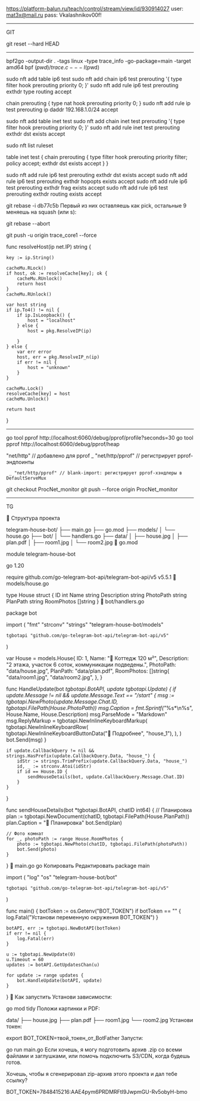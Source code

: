 
https://platform-balun.ru/teach/control/stream/view/id/930914027
user: mat3x@mail.ru
pass: Vkalashnikov00f!

__________________________________________________
GIT

git reset --hard HEAD
____________________________________________________



bpf2go -output-dir . -tags linux -type trace_info -go-package=main -target amd64 bpf $(pwd)/trace.c -- -I$(pwd)



sudo nft add table ip6 test
sudo nft add chain ip6 test prerouting '{ type filter hook prerouting priority 0; }'
sudo nft add rule ip6 test prerouting exthdr type routing accept

chain prerouting {
    type nat hook prerouting priority 0;
}
sudo nft add rule ip test prerouting ip daddr 192.168.1.0/24 accept




sudo nft add table inet test
sudo nft add chain inet test prerouting '{ type filter hook prerouting priority 0; }'
sudo nft add rule inet test prerouting exthdr dst exists accept


sudo nft list ruleset

table inet test {
        chain prerouting {
                type filter hook prerouting priority filter; policy accept;
                exthdr dst exists accept
        }
}


sudo nft add rule ip6 test prerouting exthdr dst exists accept
sudo nft add rule ip6 test prerouting exthdr hopopts exists accept
sudo nft add rule ip6 test prerouting exthdr frag exists accept
sudo nft add rule ip6 test prerouting exthdr routing exists accept



git rebase -i db77c5b 
Первый из них оставляешь как pick, остальные 9 меняешь на squash (или s):

git rebase --abort


git push -u origin trace_core1 --force


func resolveHost(ip net.IP) string {

	key := ip.String()

	cacheMu.RLock()
	if host, ok := resolveCache[key]; ok {
		cacheMu.RUnlock()
		return host
	}
	cacheMu.RUnlock()

	var host string
	if ip.To4() != nil {
		if ip.IsLoopback() {
			host = "localhost"
		} else {
			host = pkg.ResolveIP(ip)

		}
	} else {
		var err error
		host, err = pkg.ResolveIP_n(ip)
		if err != nil {
			host = "unknown"
		}
	}

	cacheMu.Lock()
	resolveCache[key] = host
	cacheMu.Unlock()

	return host
}







_______________________________________________________________________________________________


go tool pprof http://localhost:6060/debug/pprof/profile?seconds=30
go tool pprof http://localhost:6060/debug/pprof/heap



"net/http"      // добавлено для pprof
	_ "net/http/pprof" // регистрирует pprof-эндпоинты

     _ "net/http/pprof" // blank-import: регистрирует pprof-хэндлеры в DefaultServeMux



git checkout ProcNet_monitor
git push --force origin ProcNet_monitor


______________________________________________________________________________________________
TG

📁 Структура проекта

telegram-house-bot/
├── main.go
├── go.mod
├── models/
│   └── house.go
├── bot/
│   └── handlers.go
├── data/
│   ├── house.jpg
│   ├── plan.pdf
│   ├── room1.jpg
│   └── room2.jpg
🔧 go.mod

module telegram-house-bot

go 1.20

require github.com/go-telegram-bot-api/telegram-bot-api/v5 v5.5.1
🧱 models/house.go


type House struct {
	ID          int
	Name        string
	Description string
	PhotoPath   string
	PlanPath    string
	RoomPhotos  []string
}
🤖 bot/handlers.go

package bot

import (
	"fmt"
	"strconv"
	"strings"
	"telegram-house-bot/models"

	tgbotapi "github.com/go-telegram-bot-api/telegram-bot-api/v5"
)

var House = models.House{
	ID:          1,
	Name:        "🏡 Коттедж 120 м²",
	Description: "2 этажа, участок 6 соток, коммуникации подведены.",
	PhotoPath:   "data/house.jpg",
	PlanPath:    "data/plan.pdf",
	RoomPhotos: []string{
		"data/room1.jpg",
		"data/room2.jpg",
	},
}

func HandleUpdate(bot *tgbotapi.BotAPI, update tgbotapi.Update) {
	if update.Message != nil && update.Message.Text == "/start" {
		msg := tgbotapi.NewPhoto(update.Message.Chat.ID, tgbotapi.FilePath(House.PhotoPath))
		msg.Caption = fmt.Sprintf("*%s*\n%s", House.Name, House.Description)
		msg.ParseMode = "Markdown"
		msg.ReplyMarkup = tgbotapi.NewInlineKeyboardMarkup(
			tgbotapi.NewInlineKeyboardRow(
				tgbotapi.NewInlineKeyboardButtonData("📄 Подробнее", "house_1"),
			),
		)
		bot.Send(msg)
	}

	if update.CallbackQuery != nil && strings.HasPrefix(update.CallbackQuery.Data, "house_") {
		idStr := strings.TrimPrefix(update.CallbackQuery.Data, "house_")
		id, _ := strconv.Atoi(idStr)
		if id == House.ID {
			sendHouseDetails(bot, update.CallbackQuery.Message.Chat.ID)
		}
	}
}

func sendHouseDetails(bot *tgbotapi.BotAPI, chatID int64) {
	// Планировка
	plan := tgbotapi.NewDocument(chatID, tgbotapi.FilePath(House.PlanPath))
	plan.Caption = "📐 Планировка"
	bot.Send(plan)

	// Фото комнат
	for _, photoPath := range House.RoomPhotos {
		photo := tgbotapi.NewPhoto(chatID, tgbotapi.FilePath(photoPath))
		bot.Send(photo)
	}
}
🚀 main.go
go
Копировать
Редактировать
package main

import (
	"log"
	"os"
	"telegram-house-bot/bot"

	tgbotapi "github.com/go-telegram-bot-api/telegram-bot-api/v5"
)

func main() {
	botToken := os.Getenv("BOT_TOKEN")
	if botToken == "" {
		log.Fatal("Установи переменную окружения BOT_TOKEN")
	}

	botAPI, err := tgbotapi.NewBotAPI(botToken)
	if err != nil {
		log.Fatal(err)
	}

	u := tgbotapi.NewUpdate(0)
	u.Timeout = 60
	updates := botAPI.GetUpdatesChan(u)

	for update := range updates {
		bot.HandleUpdate(botAPI, update)
	}
}
🧪 Как запустить
Установи зависимости:


go mod tidy
Положи картинки и PDF:


data/
├── house.jpg
├── plan.pdf
├── room1.jpg
└── room2.jpg
Установи токен:


export BOT_TOKEN=твой_токен_от_BotFather
Запусти:


go run main.go
Если хочешь, я могу подготовить архив .zip со всеми файлами и заглушками, или помочь подключить S3/CDN, когда будешь готов.

Хочешь, чтобы я сгенерировал zip-архив этого проекта и дал тебе ссылку?


BOT_TOKEN=7848415216:AAE4pym6PRDMRFtI9JwpmGU-Rv5obyH-bmo








